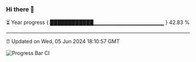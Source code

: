 ### Hi there 👋

⏳ Year progress { ████████████▁▁▁▁▁▁▁▁▁▁▁▁▁▁▁▁▁▁ } 42.83 %

---

⏰ Updated on Wed, 05 Jun 2024 18:10:57 GMT

![Progress Bar CI](https://github.com/Shyam-Makwana/GitHub-Actions-Demo/workflows/Progress%20Bar%20CI/badge.svg)
